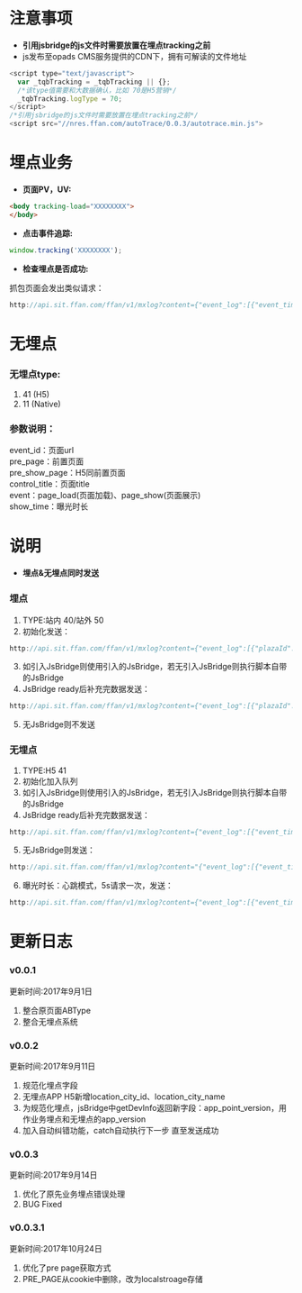 # 注意事项
* **引用jsbridge的js文件时需要放置在埋点tracking之前**
* js发布至opads CMS服务提供的CDN下，拥有可解读的文件地址

```javascript
<script type="text/javascript">
  var _tqbTracking = _tqbTracking || {};
  /*该type值需要和大数据确认，比如 70是H5营销*/
  _tqbTracking.logType = 70;
</script>
/*引用jsbridge的js文件时需要放置在埋点tracking之前*/
<script src="//nres.ffan.com/autoTrace/0.0.3/autotrace.min.js">
```

# 埋点业务
* **页面PV，UV:**

```html
<body tracking-load="XXXXXXXX">
</body>
```

* **点击事件追踪:**

```javascript
window.tracking('XXXXXXXX');
```
* **检查埋点是否成功:**

抓包页面会发出类似请求：

```javascript
http://api.sit.ffan.com/ffan/v1/mxlog?content={"event_log":[{"event_time":"2016-11-24 10:15:52","promotion_from":"","event_id":"H5_1111_QCZDY","user_id":""}],"u_uid":"9bcdeb6f-875f-4291-8138-ffe34ec53ebe","browser_type":"webKit","os_version":"other","browser_ver":"5.0 (Macintosh; Intel Mac OS X 10_11_4) AppleWebKit/537.36 (KHTML, like Gecko) Chrome/54.0.2840.98 Safari/537.36"}&type=70
```

# 无埋点  
### 无埋点type: 
1.  41 (H5)
2.  11 (Native) 

### 参数说明：  
event_id：页面url  
pre_page：前置页面  
pre_show_page：H5同前置页面  
control_title：页面title  
event：page_load(页面加载)、page_show(页面展示)  
show_time：曝光时长  

# 说明
* **埋点&无埋点同时发送**  

### 埋点
1.  TYPE:站内 40/站外 50 
2.  初始化发送：

```javascript
http://api.sit.ffan.com/ffan/v1/mxlog?content={"event_log":[{"plazaId":"1100723","cityId":"310100","event_time":"2017-08-29 04:36:37","promotion_from":"","event_id":"XXXXXXX1","user_id":"","app_bundleid":"com.wanda.app.wanhui","pLoginToken":"0e2a3974295bffbecdc706d83b22e166","mobile":"18610275274","wdId":"bf372487e172514e17931498d523b81e","fspmid":"notSet","app_version":"421000000","puid":"EBCCB38F31C2458B834F08F5A8F38531","imei":"f45dc0d9eab947d88388f517c992596b2c325733","loginToken":"a50458beab8438c6681c0b7a58045637","uid":"15000000000989956","app_type":"Android","pre_page":"notSet","ddId":"f45dc0d9eab947d88388f517c992596b2c325733"}],"app_version":"421000000","appkey":"H5"}&type=40
```

3.  如引入JsBridge则使用引入的JsBridge，若无引入JsBridge则执行脚本自带的JsBridge
4.  JsBridge ready后补充完数据发送：

```javascript
http://api.sit.ffan.com/ffan/v1/mxlog?content={"event_log":[{"plazaId":"1100723","cityId":"310100","event_time":"2017-08-29 04:36:37","promotion_from":"","event_id":"XXXXXXX1","user_id":"","app_bundleid":"com.wanda.app.wanhui","pLoginToken":"0e2a3974295bffbecdc706d83b22e166","mobile":"18610275274","wdId":"bf372487e172514e17931498d523b81e","fspmid":"notSet","app_version":"421000000","puid":"EBCCB38F31C2458B834F08F5A8F38531","imei":"f45dc0d9eab947d88388f517c992596b2c325733","loginToken":"a50458beab8438c6681c0b7a58045637","uid":"15000000000989956","app_type":"Android","pre_page":"notSet","ddId":"f45dc0d9eab947d88388f517c992596b2c325733"}],"app_version":"4.21.0.0","appkey":"H5","device_id":"f45dc0d9eab947d88388f517c992596b2c325733","os_version":"Android6.0"}&type=40
```

5.  无JsBridge则不发送

### 无埋点
1.  TYPE:H5 41
2.  初始化加入队列
3.  如引入JsBridge则使用引入的JsBridge，若无引入JsBridge则执行脚本自带的JsBridge
4.  JsBridge ready后补充完数据发送：

```javascript
http://api.sit.ffan.com/ffan/v1/mxlog?content={"event_log":[{"event_time":"2017-08-29 04:36:37","event":"page_load","event_id":"http://10.156.20.15:3010/?app_bundleid=com.wanda.app.wanhui&pLoginToken=0e2a3974295bffbecdc706d83b22e166&mobile=18610275274&plazaId=1100723&wdId=bf372487e172514e17931498d523b81e&fspmid=notSet&app_version=421000000&puid=EBCCB38F31C2458B834F08F5A8F38531&imei=f45dc0d9eab947d88388f517c992596b2c325733&loginToken=a50458beab8438c6681c0b7a58045637&uid=15000000000989956&app_type=Android&pre_page=notSet&ddId=f45dc0d9eab947d88388f517c992596b2c325733&cityId=310100","pre_page":"0d78f7630cd9a7177b49b4af153968d1","pre_show_page":"","control_title":"autotrace","pre_pagepre_show_page":"0d78f7630cd9a7177b49b4af153968d1"}],"u_uid":"","device_id":"f45dc0d9eab947d88388f517c992596b2c325733","os_version":"Android6.0","app_version":"4.21.0.0","ABType":"A"}&type=41
```

5.  无JsBridge则发送：

```javascript
http://api.sit.ffan.com/ffan/v1/mxlog?content="{"event_log":[{"event_time":"2017-08-29 16:32:27","event":"page_load","event_id":"http://at.local.sit.ffan.com/","pre_page":"","pre_show_page":"","control_title":"autotrace"}],"u_uid":"e9be00b7-eb7b-4ace-8bf1-0147316a81b2"}"&type=41
```

6.  曝光时长：心跳模式，5s请求一次，发送：

```javascript
http://api.sit.ffan.com/ffan/v1/mxlog?content={"event_log":[{"event_time":"2017-08-29T08:32:27.607Z","event":"page_show","event_id":"http://at.local.sit.ffan.com/","show_time":5.003}],"u_uid":"e9be00b7-eb7b-4ace-8bf1-0147316a81b2"}&type=41  
```

# 更新日志  

### v0.0.1
更新时间:2017年9月1日  
1.  整合原页面ABType
2.  整合无埋点系统  

### v0.0.2
更新时间:2017年9月11日  
1.  规范化埋点字段
2.  无埋点APP H5新增location_city_id、location_city_name
3.  为规范化埋点，jsBridge中getDevInfo返回新字段：app_point_version，用作业务埋点和无埋点的app_version
4.  加入自动纠错功能，catch自动执行下一步 直至发送成功

### v0.0.3
更新时间:2017年9月14日  
1.  优化了原先业务埋点错误处理  
2.  BUG Fixed 

 ### v0.0.3.1
更新时间:2017年10月24日  
1.  优化了pre page获取方式  
2.  PRE_PAGE从cookie中删除，改为localstroage存储  